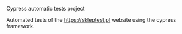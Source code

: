 Cypress automatic tests project

Automated tests of the https://skleptest.pl website using the cypress framework.
